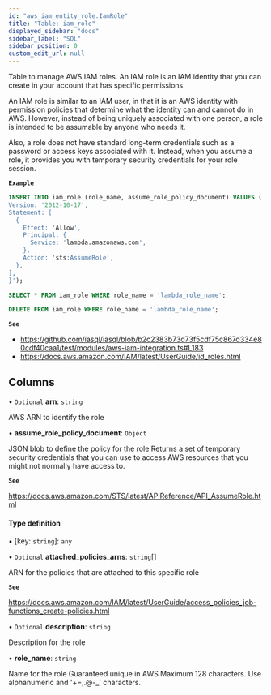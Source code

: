 ```yaml
---
id: "aws_iam_entity_role.IamRole"
title: "Table: iam_role"
displayed_sidebar: "docs"
sidebar_label: "SQL"
sidebar_position: 0
custom_edit_url: null
---
```


Table to manage AWS IAM roles. An IAM role is an IAM identity that you can create in your account that has specific permissions.

An IAM role is similar to an IAM user, in that it is an AWS identity with permission policies that determine what the identity can and cannot do in AWS.
However, instead of being uniquely associated with one person, a role is intended to be assumable by anyone who needs it.

Also, a role does not have standard long-term credentials such as a password or access keys associated with it.
Instead, when you assume a role, it provides you with temporary security credentials for your role session.

**`Example`**

```sql TheButton[Manage an IAM role]="Manage an IAM role"
INSERT INTO iam_role (role_name, assume_role_policy_document) VALUES ('lambda_role_name', '{
Version: '2012-10-17',
Statement: [
  {
    Effect: 'Allow',
    Principal: {
      Service: 'lambda.amazonaws.com',
    },
    Action: 'sts:AssumeRole',
  },
],
}');

SELECT * FROM iam_role WHERE role_name = 'lambda_role_name';

DELETE FROM iam_role WHERE role_name = 'lambda_role_name';
```

**`See`**

 - https://github.com/iasql/iasql/blob/b2c2383b73d73f5cdf75c867d334e80cdf40caa1/test/modules/aws-iam-integration.ts#L183
 - https://docs.aws.amazon.com/IAM/latest/UserGuide/id_roles.html

## Columns

• `Optional` **arn**: `string`

AWS ARN to identify the role

• **assume\_role\_policy\_document**: `Object`

JSON blob to define the policy for the role
Returns a set of temporary security credentials that you can use to access AWS resources that you might not normally have access to.

**`See`**

https://docs.aws.amazon.com/STS/latest/APIReference/API_AssumeRole.html

#### Type definition

▪ [key: `string`]: `any`

• `Optional` **attached\_policies\_arns**: `string`[]

ARN for the policies that are attached to this specific role

**`See`**

https://docs.aws.amazon.com/IAM/latest/UserGuide/access_policies_job-functions_create-policies.html

• `Optional` **description**: `string`

Description for the role

• **role\_name**: `string`

Name for the role
Guaranteed unique in AWS
Maximum 128 characters. Use alphanumeric and '+=,.@-_' characters.
